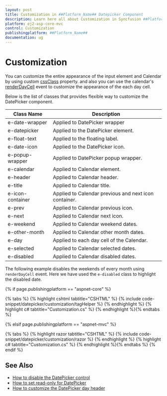 ```yaml
---
layout: post
title: Customization in ##Platform_Name## Datepicker Component
description: Learn here all about Customization in Syncfusion ##Platform_Name## Datepicker component and more.
platform: ej2-asp-core-mvc
control: Customization
publishingplatform: ##Platform_Name##
documentation: ug
---
```



# Customization

You can customize the  entire appearance of the input element and Calendar by using
custom
[cssClass](https://help.syncfusion.com/cr/aspnetcore-js2/Syncfusion.EJ2.Calendars.DatePicker.html#Syncfusion_EJ2_Calendars_DatePicker_CssClass)
property.
and also you can use the calendar's
[renderDayCell](https://help.syncfusion.com/cr/aspnetcore-js2/Syncfusion.EJ2.Calendars.DatePicker.html#Syncfusion_EJ2_Calendars_DatePicker_RenderDayCell)
event to customize the appearance of the each day cell.

Below is the list of classes that provides flexible way to customize the DatePicker component.

| **Class Name** | **Description** |
| --- | --- |
| e-date-wrapper | Applied to DatePicker wrapper |
| e-datepicker | Applied to the DatePicker element.|
| e-float-text | Applied to the floating label.  |
| e-date-icon | Applied to the DatePicker icon. |
| e-popup-wrapper | Applied to DatePicker popup wrapper.|
| e-calendar | Applied to Calendar element. |
| e-header | Applied to Calendar header.|
| e-title |Applied to Calendar title. |
| e-icon-container | Applied to Calendar previous and next icon container.|
| e-prev |  Applied to Calendar previous icon.|
| e-next | Applied to Calendar next icon.|
| e-weekend | Applied to Calendar weekend dates.|
| e-other-month |  Applied to Calendar other month dates.|
| e-day | Applied to each day cell of the Calendar.|
| e-selected | Applied to Calendar selected dates.|
| e-disabled | Applied to Calendar disabled dates.|

The following example disables the weekends of every month using `renderDayCell` event.
Here we have used the `e-disabled` class to highlight the disabled date.

{% if page.publishingplatform == "aspnet-core" %}

{% tabs %}
{% highlight cshtml tabtitle="CSHTML" %}
{% include code-snippet/datepicker/customization/tagHelper %}
{% endhighlight %}
{% highlight c# tabtitle="Customization.cs" %}
{% endhighlight %}{% endtabs %}

{% elsif page.publishingplatform == "aspnet-mvc" %}

{% tabs %}
{% highlight razor tabtitle="CSHTML" %}
{% include code-snippet/datepicker/customization/razor %}
{% endhighlight %}
{% highlight c# tabtitle="Customization.cs" %}
{% endhighlight %}{% endtabs %}
{% endif %}



## See Also

* [How to disable the DatePicker control](./how-to/disabled-the-datepicker-component)
* [How to set read-only for DatePicker](./how-to/set-the-readonly)
* [How to customize the DatePicker day header](./how-to/customize-the-datepicker-day-header)
